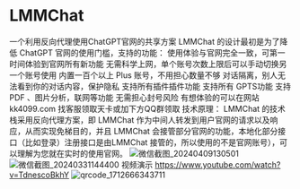 # LMMChat
一个利用反向代理使用ChatGPT官网的共享方案
LMMChat 的设计最初是为了降低 ChatGPT 官网的使用门槛，支持的功能：
使用体验与官网完全一致，可第一时间体验到官网所有新功能
无需科学上网，单个账号次数上限后可以手动切换另一个账号使用
内置一百个以上 Plus 账号，不用担心数量不够
对话隔离，别人无法看到你的对话内容，保护隐私
支持所有插件插件功能
支持所有 GPTS功能
支持 PDF 、图片分析，联网等功能
无需担心封号风险
有想体验的可以在网站 kk4099.com 找客服领取天卡或加下方QQ群领取
技术原理：
LMMChat 的技术栈采用反向代理方案，即 LMMChat 作为中间人转发到用户官网的请求以及响应，从而实现免梯目的，并且 LMMChat 会接管部分官网的功能，本地化部分接口（比如登录）注册接口是由LMMChat 接管的，所以使用的不是官网账号），可以理解为您就在实时的使用官网。
![微信截图_20240409130501](https://github.com/KK4099/LMMChat/assets/125869589/cfc5a164-ab05-4f06-9734-ccf5061c45e6)
![微信截图_20240331144400](https://github.com/KK4099/LMMChat/assets/125869589/3769a172-9a7a-420f-8c6f-f9be7b68f9d4)
视频演示 https://www.youtube.com/watch?v=TdnescoBkhY
![qrcode_1712666343711](https://github.com/KK4099/LMMChat/assets/125869589/832e56da-faa7-4573-9b8b-dc2ffc47b20e)
